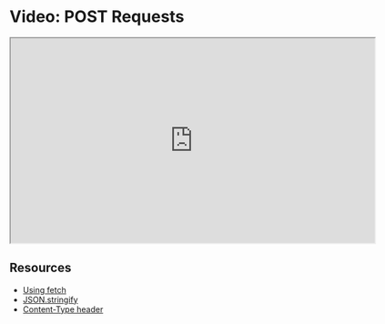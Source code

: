 # Video: POST Requests

<iframe src="https://player.vimeo.com/video/551939947?title=0&byline=0&portrait=0" width="640" height="360" allowfullscreen="allowfullscreen" allow="autoplay; fullscreen; picture-in-picture"></iframe>

## Resources

- [Using fetch](https://developer.mozilla.org/en-US/docs/Web/API/Fetch_API/Using_Fetch)
- [JSON.stringify](https://developer.mozilla.org/en-US/docs/Web/JavaScript/Reference/Global_Objects/JSON/stringify)
- [Content-Type header](https://developer.mozilla.org/en-US/docs/Web/HTTP/Headers/Content-Type)
